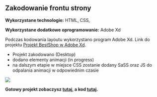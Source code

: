 ## Zakodowanie frontu strony


**Wykorzystane technologie:** HTML, CSS,
<br>

**Wykorzystane dodatkowe oprogramowanie:** Adobe Xd

Podczas kodowania layoutu wykorzystano program Adobe Xd. Link do projektu [Projekt BestShop w Adobe Xd](https://xd.adobe.com/view/31804ad0-5f57-46e0-6edf-a5f54c37078a-47b1/).


- Projekt zakodowano (Desktop)
- dodano elementy animacji (in progress)
- na dalszym etapie w miejsce CSS zostanie dodany SaSS oraz JS do odpalania animacji w odpowiednim czasie


![](images/bestshop/bestshop_adobexd_resize3.gif)



**Gotowy projekt zobaczysz [tutaj](https://piotrpawlowski7.github.io/Bestshop/), a kod [tutaj](https://github.com/piotrpawlowski7/Bestshop/).**

